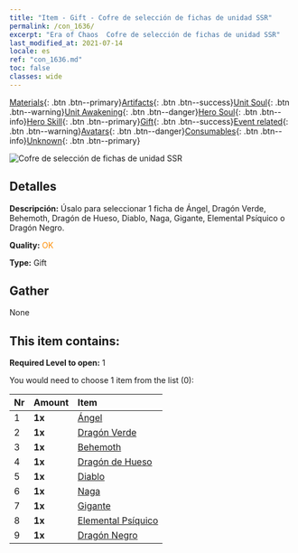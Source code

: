 ```yaml
---
title: "Item - Gift - Cofre de selección de fichas de unidad SSR"
permalink: /con_1636/
excerpt: "Era of Chaos  Cofre de selección de fichas de unidad SSR"
last_modified_at: 2021-07-14
locale: es
ref: "con_1636.md"
toc: false
classes: wide
---
```

 [Materials](/ItemsES/){: .btn .btn--primary}[Artifacts](/ItemsES/Artifacts/){: .btn .btn--success}[Unit Soul](/ItemsES/UnitSoul/){: .btn .btn--warning}[Unit Awakening](/ItemsES/UnitAwakening/){: .btn .btn--danger}[Hero Soul](/ItemsES/HeroSoul/){: .btn .btn--info}[Hero Skill](/ItemsES/HeroSkill/){: .btn .btn--primary}[Gift](/ItemsES/Gift/){: .btn .btn--success}[Event related](/ItemsES/Events/){: .btn .btn--warning}[Avatars](/ItemsES/Avatars/){: .btn .btn--danger}[Consumables](/ItemsES/Consumables/){: .btn .btn--info}[Unknown](/ItemsES/Unknown/){: .btn .btn--primary}

 ![Cofre de selección de fichas de unidad SSR](/images/t/i_907252.png)

## Detalles
 **Descripción:** Úsalo para seleccionar 1 ficha de Ángel, Dragón Verde, Behemoth, Dragón de Hueso, Diablo, Naga, Gigante, Elemental Psíquico o Dragón Negro.

 **Quality:** <span style="color: #FF8C00">OK</span>

 **Type:** Gift

## Gather

  None

## This item contains:

 **Required Level to open:** 1

 You would need to choose 1 item from the list (0):

  | Nr | Amount |     Item    |
  |:---|:-------|:------------|
  | 1 |  **1x** | [Ángel](/ItemsES/unt_196/) |  | 
  | 2 |  **1x** | [Dragón Verde](/ItemsES/unt_205/) |  | 
  | 3 |  **1x** | [Behemoth](/ItemsES/unt_223/) |  | 
  | 4 |  **1x** | [Dragón de Hueso](/ItemsES/unt_214/) |  | 
  | 5 |  **1x** | [Diablo](/ItemsES/unt_232/) |  | 
  | 6 |  **1x** | [Naga](/ItemsES/unt_240/) |  | 
  | 7 |  **1x** | [Gigante](/ItemsES/unt_241/) |  | 
  | 8 |  **1x** | [Elemental Psíquico](/ItemsES/unt_267/) |  | 
  | 9 |  **1x** | [Dragón Negro](/ItemsES/unt_250/) |  | 
